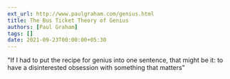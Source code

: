 ```yaml
---
ext_url: http://www.paulgraham.com/genius.html
title: The Bus Ticket Theory of Genius
authors: [Paul Graham]
tags: []
date: 2021-09-23T00:00:00+05:30
---
```

"If I had to put the recipe for genius into one sentence, that might be it: to have a disinterested obsession with something that matters"
